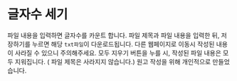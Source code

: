 # 글자수 세기

파일 내용을 입력하면 글자수를 카운트 합니다. 파일 제목과 파일 내용을 입력한 뒤, 저장하기를 누르면 해당 `txt파일`이 다운로드됩니다. 다른 웹페이지로 이동시 작성된 내용이 사라질 수 있으니 주의해주세요. 모두 지우기 버튼을 누를 시, 작성된 파일 내용은 모두 지워집니다. ( 파일 제목은 사라지지 않습니다.) 원고 작성을 위해 개인적으로 만들었습니다.

<!-- 다크 모드 추가 -->
